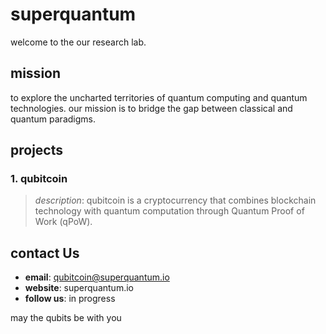 # superquantum

welcome to the our research lab.


## mission

to explore the uncharted territories of quantum computing and quantum technologies. our mission is to bridge the gap between classical and quantum paradigms.

##  projects

### 1. **qubitcoin** 
> *description*: qubitcoin is a cryptocurrency that combines blockchain technology with quantum computation through Quantum Proof of Work (qPoW).

##  contact Us

- **email**: qubitcoin@superquantum.io
- **website**: superquantum.io
- **follow us**: in progress

may the qubits be with you
